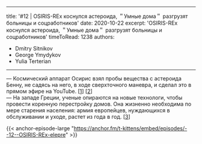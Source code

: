 
---
title: '#12 | OSIRIS-REx коснулся астероида, ＂Умные дома＂ разгрузят больницы и соцработников'
date: 2020-10-22
excerpt: 'OSIRIS-REx коснулся астероида, ＂Умные дома＂ разгрузят больницы и соцработников'
timeToRead: 1238
authors:
  - Dmitry Sitnikov
  - George Ymydykov
  - Yulia Terterian
---

— Космический аппарат Осирис взял пробы вещества с астероида Бенну, не садясь на него, в ходе сверхточного маневра, и сделал это в прямом эфире на YouTube. [[1](https://www.nasa.gov/osiris-rex)] [[2](https://www.bbc.com/news/science-environment-54640475)]<br/>
— На западе Греции, ученые опираются на новые технологи, чтобы провести коренную перестройку домов. Она жизненно необходима по мере старения населения: армия европейцев, нуждающихся в обслуживании и уходе, растет из года в год. [[3](https://ru.euronews.com/2020/09/25/mart-home-suj)]

{{< anchor-episode-large "https://anchor.fm/t-kittens/embed/episodes/--12--OSIRIS-REx-elepre" >}}
